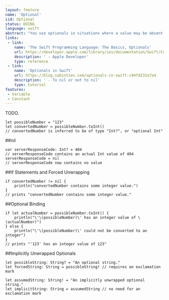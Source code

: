 ```yaml
---
layout: feature
name: 'Optional'
iid: Optional
status: DOING
language: swift
abstract: "You use optionals in situations where a value may be absent."
links:
 - link:
    name: 'The Swift Programming Language: The Basics, Optionals'
    url: https://developer.apple.com/library/ios/documentation/Swift/Conceptual/Swift_Programming_Language/TheBasics.html#//apple_ref/doc/uid/TP40014097-CH5-ID330
    description: ' - Apple Developer'
    type: reference
 - link:
    name: 'Optionals in Swift'
    url: https://blog.sabintsev.com/optionals-in-swift-c94fd231e7a4
    description: ' - To nil or not to nil'
    type: tutorial
features:
 - Variable
 - Constant
---
```


TODO.

<pre><code>let possibleNumber = "123"
let convertedNumber = possibleNumber.toInt()
// convertedNumber is inferred to be of type "Int?", or "optional Int"
</code></pre>

##nil

<pre><code>var serverResponseCode: Int? = 404
// serverResponseCode contains an actual Int value of 404
serverResponseCode = nil
// serverResponseCode now contains no value
</code></pre>


##if Statements and Forced Unwrapping

<pre><code>if convertedNumber != nil {
    println("convertedNumber contains some integer value.")
}
// prints "convertedNumber contains some integer value."
</code></pre>


##Optional Binding

<pre><code>if let actualNumber = possibleNumber.toInt() {
    println("\'\(possibleNumber)\' has an integer value of \(actualNumber)")
} else {
    println("\'\(possibleNumber)\' could not be converted to an integer")
}
// prints "'123' has an integer value of 123"
</code></pre>


##Implicitly Unwrapped Optionals

<pre><code>let possibleString: String? = "An optional string."
let forcedString: String = possibleString! // requires an exclamation mark
 
let assumedString: String! = "An implicitly unwrapped optional string."
let implicitString: String = assumedString // no need for an exclamation mark
</code></pre>
